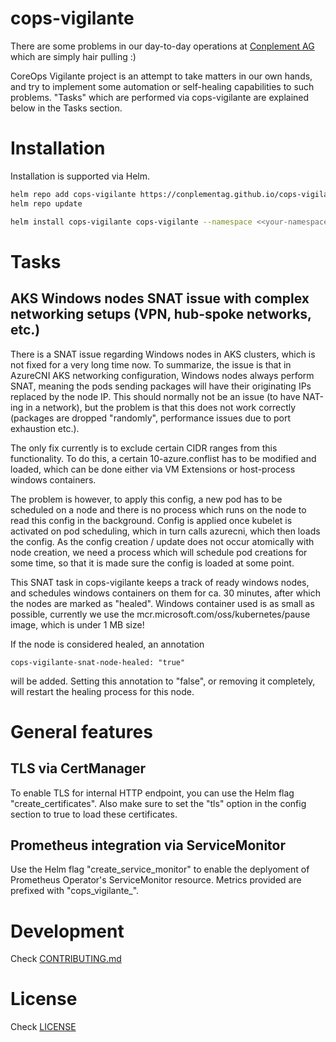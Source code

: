 # cops-vigilante

There are some problems in our day-to-day operations at [Conplement AG](https://www.conplement.de/) which are simply hair pulling :)

CoreOps Vigilante project is an attempt to take matters in our own hands, and try to implement some automation or self-healing capabilities
to such problems. "Tasks" which are performed via cops-vigilante are explained below in the Tasks section.

# Installation

Installation is supported via Helm. 

``` bash
helm repo add cops-vigilante https://conplementag.github.io/cops-vigilante
helm repo update

helm install cops-vigilante cops-vigilante --namespace <<your-namespace>> --create-namespace --version v1.1.2
```

# Tasks

## AKS Windows nodes SNAT issue with complex networking setups (VPN, hub-spoke networks, etc.)

There is a SNAT issue regarding Windows nodes in AKS clusters, which is not fixed for a very long time now. To summarize, the issue is 
that in AzureCNI AKS networking configuration, Windows nodes always perform SNAT, meaning the pods sending packages will have their 
originating IPs replaced by the node IP. This should normally not be an issue (to have NAT-ing in a network), but the problem is that 
this does not work correctly (packages are dropped "randomly", performance issues due to port exhaustion etc.). 

The only fix currently is to exclude certain CIDR ranges from this functionality. To do this, a certain 10-azure.conflist 
has to be modified and loaded, which can be done either via VM Extensions or host-process windows containers. 

The problem is however, to apply this config, a new pod has to be scheduled on a node and there is no process which runs on the 
node to read this config in the background. Config is applied once kubelet is activated on pod scheduling, which in turn 
calls azurecni, which then loads the config. As the config creation / update does not occur atomically with node creation, 
we need a process which will schedule pod creations for some time, so that it is made sure the config is loaded at some point. 

This SNAT task in cops-vigilante keeps a track of ready windows nodes, and schedules windows containers on them for ca. 30 minutes, 
after which the nodes are marked as "healed". Windows container used is as small as possible, currently we use the 
mcr.microsoft.com/oss/kubernetes/pause image, which is under 1 MB size!

If the node is considered healed, an annotation 
```
cops-vigilante-snat-node-healed: "true"
```
will be added. Setting this annotation to "false", or removing it completely, will restart the healing process for this node.

# General features

## TLS via CertManager

To enable TLS for internal HTTP endpoint, you can use the Helm flag "create_certificates". Also make sure to set the "tls" option in the config
section to true to load these certificates.

## Prometheus integration via ServiceMonitor

Use the Helm flag "create_service_monitor" to enable the deplyoment of Prometheus Operator's ServiceMonitor resource. Metrics provided are prefixed
with "cops_vigilante_".

# Development

Check [CONTRIBUTING.md](CONTRIBUTING.md) 

# License

Check [LICENSE](LICENSE)